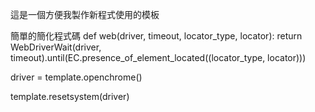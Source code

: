 這是一個方便我製作新程式使用的模板

簡單的簡化程式碼
def web(driver, timeout, locator_type, locator):
    return WebDriverWait(driver, timeout).until(EC.presence_of_element_located((locator_type, locator)))

driver = template.openchrome()

template.resetsystem(driver)